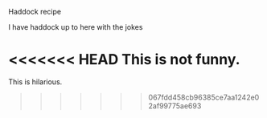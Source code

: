 Haddock recipe

I have haddock up to here with the jokes

<<<<<<< HEAD
This is not funny.
=======
This is hilarious.
>>>>>>> 067fdd458cb96385ce7aa1242e02af99775ae693
